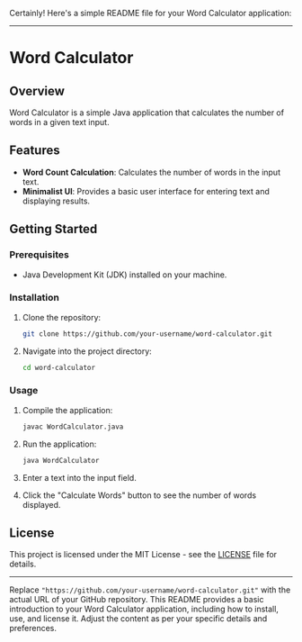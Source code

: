 Certainly! Here's a simple README file for your Word Calculator application:

---

# Word Calculator

## Overview

Word Calculator is a simple Java application that calculates the number of words in a given text input.

## Features

- **Word Count Calculation**: Calculates the number of words in the input text.
- **Minimalist UI**: Provides a basic user interface for entering text and displaying results.

## Getting Started

### Prerequisites

- Java Development Kit (JDK) installed on your machine.

### Installation

1. Clone the repository:

   ```bash
   git clone https://github.com/your-username/word-calculator.git
   ```

2. Navigate into the project directory:

   ```bash
   cd word-calculator
   ```

### Usage

1. Compile the application:

   ```bash
   javac WordCalculator.java
   ```

2. Run the application:

   ```bash
   java WordCalculator
   ```

3. Enter a text into the input field.

4. Click the "Calculate Words" button to see the number of words displayed.

## License

This project is licensed under the MIT License - see the [LICENSE](LICENSE) file for details.

---

Replace `"https://github.com/your-username/word-calculator.git"` with the actual URL of your GitHub repository. This README provides a basic introduction to your Word Calculator application, including how to install, use, and license it. Adjust the content as per your specific details and preferences.
